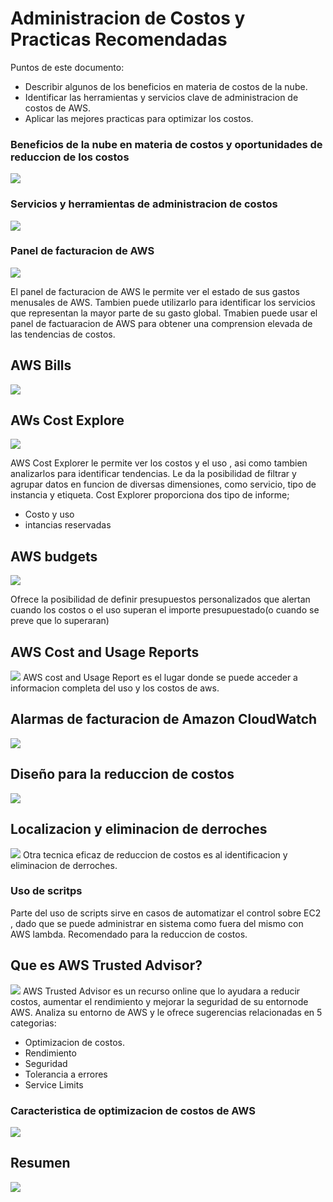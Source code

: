 # Administracion de Costos y Practicas Recomendadas

Puntos de este documento:

* Describir algunos de los beneficios en materia de costos de la nube.
* Identificar las herramientas y servicios clave de administracion de costos de AWS.
* Aplicar las mejores practicas para optimizar los costos.

### Beneficios de la nube en materia de costos y oportunidades de reduccion de los costos

![](.07-Adminitracion-costos_images/f2470567.png)

### Servicios y herramientas de administracion de costos

![](.07-Adminitracion-costos_images/f854b980.png)

### Panel de facturacion de AWS

![](.07-Adminitracion-costos_images/2a07c846.png)

El panel de facturacion de AWS le permite ver el estado de sus gastos menusales de AWS. Tambien puede utilizarlo para
identificar los servicios que representan la mayor parte de su gasto global. Tmabien puede usar el panel de
factuaracion de AWS para obtener una comprension elevada de las tendencias de costos.

## AWS Bills

![](.07-Adminitracion-costos_images/ff1f652e.png)

## AWs Cost Explore

![](.07-Adminitracion-costos_images/2dd237c5.png)

AWS Cost Explorer le permite ver los costos y el uso , asi como tambien analizarlos para identificar tendencias. Le da
la posibilidad de filtrar y agrupar datos en funcion de diversas dimensiones, como servicio, tipo de instancia y
etiqueta. Cost Explorer proporciona dos tipo de informe;

* Costo y uso
* intancias reservadas

## AWS budgets

![](.07-Adminitracion-costos_images/be77412f.png)

Ofrece la posibilidad de definir presupuestos personalizados que alertan cuando los costos o el uso superan el importe
presupuestado(o cuando se preve que lo superaran)

## AWS Cost and Usage Reports

![](.07-Adminitracion-costos_images/2733eeda.png)
AWS cost and Usage Report es el lugar donde se puede acceder a informacion completa del uso y los costos de aws.

## Alarmas de facturacion de Amazon CloudWatch

![](.07-Adminitracion-costos_images/9a17b704.png)

## Diseño para la reduccion de costos

![](.07-Adminitracion-costos_images/9ada994f.png)

## Localizacion y eliminacion de derroches

![](.07-Adminitracion-costos_images/a09f9aea.png)
Otra tecnica eficaz de reduccion de costos es al identificacion y eliminacion de derroches.

### Uso de scritps

Parte del uso de scripts sirve en casos de automatizar el control sobre EC2 , dado que se puede administrar en sistema
como fuera del mismo con AWS lambda. Recomendado para la reduccion de costos.

## Que es AWS Trusted Advisor?

![](.07-Adminitracion-costos_images/1220f180.png)
AWS Trusted Advisor es un recurso online que lo ayudara a reducir costos, aumentar el rendimiento y mejorar la seguridad
de su entornode AWS. Analiza su entorno de AWS y le ofrece sugerencias relacionadas en 5 categorias:

* Optimizacion de costos.
* Rendimiento
* Seguridad
* Tolerancia a errores
* Service Limits

### Caracteristica de optimizacion de costos de AWS

![](.07-Adminitracion-costos_images/ab8b02ec.png)

## Resumen

![](.07-Adminitracion-costos_images/459ca336.png)